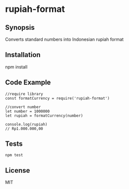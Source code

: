 # rupiah-format

## Synopsis

Converts standard numbers into Indonesian rupiah format

## Installation

npm install

## Code Example

```
//require library
const formatCurrency = require('rupiah-format')

//convert number
let number = 1000000
let rupiah = formatCurrency(number)

console.log(rupiah)
// Rp1.000.000,00
```

## Tests

```
npm test
```

## License

MIT